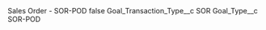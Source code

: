 <?xml version="1.0" encoding="UTF-8"?>
<CustomMetadata xmlns="http://soap.sforce.com/2006/04/metadata" xmlns:xsi="http://www.w3.org/2001/XMLSchema-instance" xmlns:xsd="http://www.w3.org/2001/XMLSchema">
    <label>Sales Order - SOR-POD</label>
    <protected>false</protected>
    <values>
        <field>Goal_Transaction_Type__c</field>
        <value xsi:type="xsd:string">SOR</value>
    </values>
    <values>
        <field>Goal_Type__c</field>
        <value xsi:type="xsd:string">SOR-POD</value>
    </values>
</CustomMetadata>
